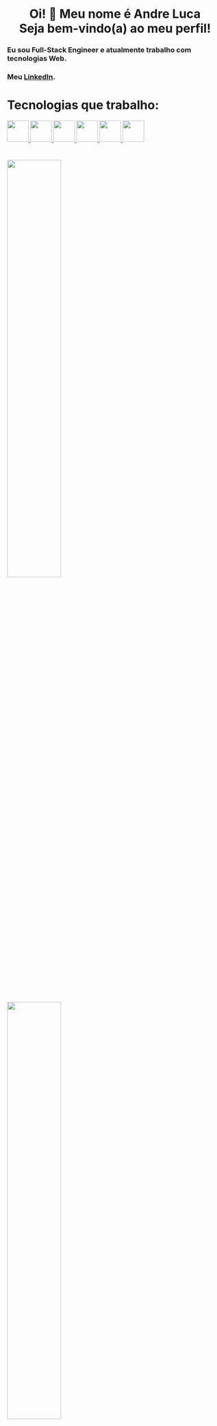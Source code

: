 <h1 align="center">
  Oi! 👋 Meu nome é Andre Luca <br>
  Seja bem-vindo(a) ao meu perfil!
</h1>

### Eu sou Full-Stack Engineer e atualmente trabalho com tecnologias Web.

### Meu [LinkedIn](https://linkedin.com/in/andre-luca/).

# Tecnologias que trabalho:

<div>
  <a href="#" />
  <img width="50" src="https://skillicons.dev/icons?i=html" />
  <img width="50" src="https://skillicons.dev/icons?i=css" />
  <img width="50" src="https://skillicons.dev/icons?i=js" />
  <img width="50" src="https://skillicons.dev/icons?i=ts" />
  <img width="50" src="https://skillicons.dev/icons?i=react" />
  <img width="50" src="https://skillicons.dev/icons?i=nodejs" />
</div>

#

<div>
  <a href="#" />
  <img width="50%" src="https://github-readme-stats.vercel.app/api?username=andre-lucca&show_icons=true&theme=dracula&include_all_commits=true&count_private=true"/>
  <br> <br>
  <img width="50%" src="https://github-readme-stats.vercel.app/api/top-langs/?username=andre-lucca&layout=compact&langs_count=7&theme=dracula" /> <br>
</div>
